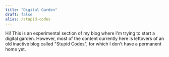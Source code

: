 ```yaml
---
title: "Digital Garden"
draft: false
alias: /stupid-codes
---
```


Hi! This is an experimental section of my blog where I'm trying to start a digital garden. However, most of the content currently here is leftovers of an old inactive blog called "Stupid Codes", for which I don't have a permanent home yet.
